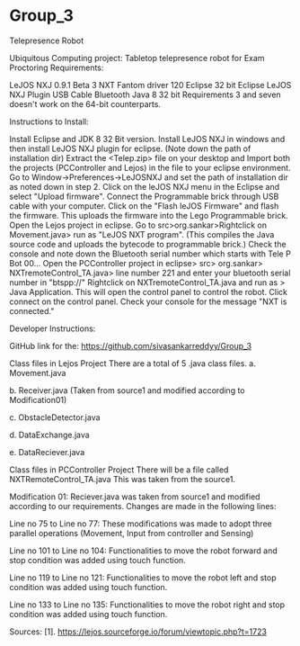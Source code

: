 # Group_3
Telepresence Robot

Ubiquitous Computing project: Tabletop telepresence robot for Exam Proctoring Requirements:

LeJOS NXJ 0.9.1 Beta 3
NXT Fantom driver 120
Eclipse 32 bit
Eclipse LeJOS NXJ Plugin
USB Cable
Bluetooth
Java 8 32 bit
Requirements 3 and seven doesn't work on the 64-bit counterparts.

Instructions to Install:

Install Eclipse and JDK 8 32 Bit version.
Install LeJOS NXJ in windows and then install LeJOS NXJ plugin for eclipse. (Note down the path of installation dir)
Extract the <Telep.zip> file on your desktop and Import both the projects (PCController and Lejos) in the file to your eclipse environment.
Go to Window->Preferences->LeJOSNXJ and set the path of installation dir as noted down in step 2.
Click on the leJOS NXJ menu in the Eclipse and select "Upload firmware".
Connect the Programmable brick through USB cable with your computer.
Click on the "Flash leJOS Firmware" and flash the firmware. This uploads the firmware into the Lego Programmable brick.
Open the Lejos project in eclipse. Go to src>org.sankar>Rightclick on Movement.java> run as "LeJOS NXT program". (This compiles the Java source code and uploads the bytecode to programmable brick.)
Check the console and note down the Bluetooth serial number which starts with Tele P Bot 00...
Open the PCController project in eclipse> src> org.sankar> NXTremoteControl_TA.java> line number 221 and enter your bluetooth serial number in "btspp://"
Rightclick on NXTremoteControl_TA.java and run as > Java Application. This will open the control panel to control the robot.
Click connect on the control panel. Check your console for the message "NXT is connected."

Developer Instructions:

GitHub link for the: https://github.com/sivasankarreddyy/Group_3

Class files in Lejos Project There are a total of 5 .java class files. a. Movement.java

b. Receiver.java (Taken from source1 and modified according to Modification01)

c. ObstacleDetector.java

d. DataExchange.java

e. DataReciever.java

Class files in PCController Project There will be a file called NXTRemoteControl_TA.java This was taken from the source1.

Modification 01: Reciever.java was taken from source1 and modified according to our requirements. Changes are made in the following lines:

Line no 75 to Line no 77: These modifications was made to adopt three parallel operations (Movement, Input from controller and Sensing)

Line no 101 to Line no 104: Functionalities to move the robot forward and stop condition was added using touch function.

Line no 119 to Line no 121: Functionalities to move the robot left and stop condition was added using touch function.

Line no 133 to Line no 135: Functionalities to move the robot right and stop condition was added using touch function.

Sources: [1]. https://lejos.sourceforge.io/forum/viewtopic.php?t=1723



